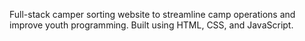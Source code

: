 Full-stack camper sorting website to streamline camp operations and improve youth programming. 
Built using HTML, CSS, and JavaScript.
